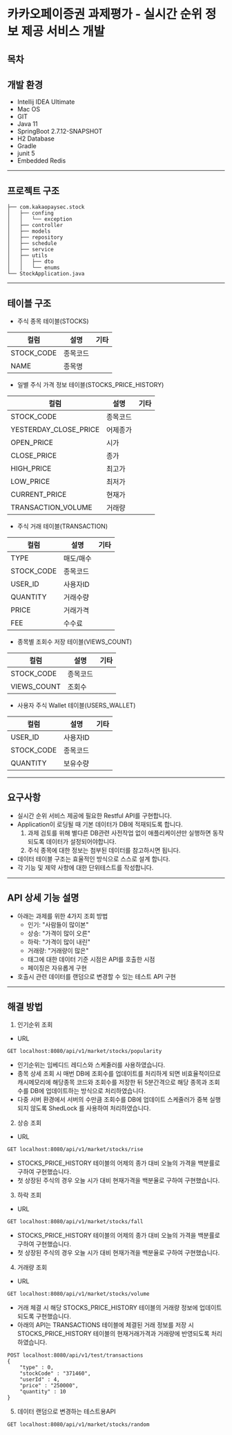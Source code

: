 # 카카오페이증권 과제평가 - 실시간 순위 정보 제공 서비스 개발

## 목차
## 개발 환경
  - Intellij IDEA Ultimate
  - Mac OS
  - GIT
  - Java 11
  - SpringBoot 2.7.12-SNAPSHOT
  - H2 Database
  - Gradle
  - junit 5
  - Embedded Redis
---
## 프로젝트 구조
```
├── com.kakaopaysec.stock
│   ├── confing
│   │   └── exception
│   ├── controller
│   ├── models
│   ├── repository
│   ├── schedule
│   ├── service
│   ├── utils
│   │   ├── dto
│   │   └── enums
└── StockApplication.java
``` 
---
## 테이블 구조
- 주식 종목 테이블(STOCKS)

|컬럼|설명|기타|
|------|---|---|
|STOCK_CODE|종목코드| |
|NAME|종목명| |


- 일별 주식 가격 정보 테이블(STOCKS_PRICE_HISTORY)

|컬럼|설명|기타|
|------|---|---|
|STOCK_CODE|종목코드| |
|YESTERDAY_CLOSE_PRICE|어제종가| |
|OPEN_PRICE|시가| |
|CLOSE_PRICE|종가| |
|HIGH_PRICE|최고가| |
|LOW_PRICE|최저가| |
|CURRENT_PRICE|현재가| |
|TRANSACTION_VOLUME|거래량| |

- 주식 거래 테이블(TRANSACTION)

|컬럼|설명|기타|
|------|---|---|
|TYPE|매도/매수| |
|STOCK_CODE|종목코드| |
|USER_ID|사용자ID| |
|QUANTITY|거래수량| |
|PRICE|거래가격| |
|FEE|수수료| |

- 종목별 조회수 저장 테이블(VIEWS_COUNT)

|컬럼|설명|기타|
|------|---|---|
|STOCK_CODE|종목코드| |
|VIEWS_COUNT|조회수| |

- 사용자 주식 Wallet 테이블(USERS_WALLET)

|컬럼|설명|기타|
|------|---|---|
|USER_ID|사용자ID| |
|STOCK_CODE|종목코드| |
|QUANTITY|보유수량| |
---

## 요구사항
- 실시간 순위 서비스 제공에 필요한 Restful API를 구현합니다.
- Application이 로딩될 때 기본 데이터가 DB에 적재되도록 합니다.
  1) 과제 검토를 위해 별다른 DB관련 사전작업 없이 애플리케이션만 실행하면 동작되도록 데이터가 설정되어야합니다.
  2) 주식 종목에 대한 정보는 첨부된 데이터를 참고하시면 됩니다.
- 데이터 테이블 구조는 효율적인 방식으로 스스로 설계 합니다.
- 각 기능 및 제약 사항에 대한 단위테스트를 작성합니다. 
---
## API 상세 기능 설명
- 아래는 과제를 위한 4가지 조회 방법
  - 인기: "사람들이 많이본"
  - 상승: "가격이 많이 오른"
  - 하락: "가격이 많이 내린"
  - 거래량: "거래량이 많은"
  - 태그에 대한 데이터 기준 시점은 API를 호출한 시점
  - 페이징은 자유롭게 구현
- 호출시 관련 데이터를 랜덤으로 변경할 수 있는 테스트 API 구현
---
## 해결 방법
1) 인기순위 조회
  - URL
```
GET localhost:8080/api/v1/market/stocks/popularity
```
- 인기순위는 임베디드 레디스와 스케줄러를 사용하였습니다.
- 종목 상세 조회 시 매번 DB에 조회수를 업데이트를 처리하게 되면 비효율적이므로 캐시메모리에 해당종목 코드와 조회수를 저장한 뒤 5분간격으로 해당 종목과 조회수를 DB에 업데이트하는 방식으로 처리하였습니다.
- 다중 서버 환경에서 서버의 수만큼 조회수를 DB에 업데이트 스케줄러가 중복 실행되지 않도록 ShedLock 를 사용하여 처리하였습니다.

2) 상승 조회
  - URL
```
GET localhost:8080/api/v1/market/stocks/rise
```
- STOCKS_PRICE_HISTORY 테이블의 어제의 종가 대비 오늘의 가격을 백분률로 구하여 구현했습니다.
- 첫 상장된 주식의 경우 오늘 시가 대비 현재가격을 백분율로 구하여 구현했습니다.

3) 하락 조회
  - URL
```
GET localhost:8080/api/v1/market/stocks/fall
```
- STOCKS_PRICE_HISTORY 테이블의 어제의 종가 대비 오늘의 가격을 백분률로 구하여 구현했습니다.
- 첫 상장된 주식의 경우 오늘 시가 대비 현재가격을 백분율로 구하여 구현했습니다.

4) 거래량 조회
  - URL
```
GET localhost:8080/api/v1/market/stocks/volume
```
- 거래 체결 시 해당 STOCKS_PRICE_HISTORY 테이블의 거래량 정보에 업데이트 되도록 구현했습니다. 
- 아래의 API는 TRANSACTIONS 테이블에 체결된 거래 정보를 저장 시 STOCKS_PRICE_HISTORY 테이블의 현재거래가격과 거래량에 반영되도록 처리 하였습니다.
```
POST localhost:8080/api/v1/test/transactions
{
	"type" : 0,
	"stockCode" : "371460",
	"userId" : 4,
	"price" : "250000",
	"quantity" : 10
}
```

5) 데이터 랜덤으로 변경하는 테스트용API
```
GET localhost:8080/api/v1/market/stocks/random
```



